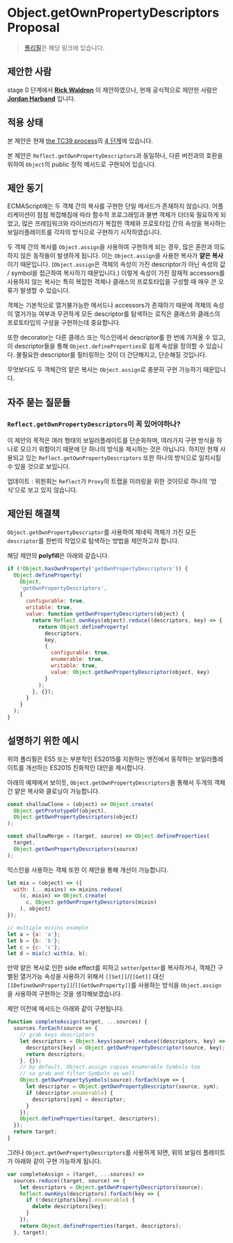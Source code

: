 # Object.getOwnPropertyDescriptors Proposal

>  [폴리필](https://www.npmjs.com/package/object.getownpropertydescriptors)은 해당 링크에 있습니다.

##  제안한 사람

stage 0 단계에서 **[Rick Waldron](https://github.com/rwaldron)** 이 제안하였으나, 현재 공식적으로 제안한 사람은 **[Jordan Harband](https://github.com/ljharb)** 입니다.

## 적용 상태

본 제안은 현재 [the TC39 process](https://github.com/tc39/ecma262/)의 [4 단계](https://github.com/tc39/proposals/blob/main/finished-proposals.md)에 있습니다.

본 제안은 `Reflect.getOwnPropertyDescriptors`과 동일하나, 다른 버전과의 호환을 위하여 `Object`의 public 정적 메서드로 구현되어 있습니다.

## 제안 동기

ECMAScript에는 두 객체 간의 복사를 구현한 단일 메서드가 존재하지 않습니다. 어플리케이션이 점점 복잡해짐에 따라 함수적 프로그래밍과 불변 객체가 더더욱 필요하게 되었고, 많은 프레임워크와 라이브러리가 복잡한 객체와 프로토타입 간의 속성을 복사하는 보일러플레이트를 각자의 방식으로 구현하기 시작하였습니다.

두 객체 간의 복사를 `Object.assign`을 사용하여 구현하게 되는 경우, 많은 혼란과 의도하지 않은 동작들이 발생하게 됩니다. 이는 `Object.assign`을 사용한 복사가 **얕은 복사**이기 때문입니다. (`Object.assign`은 객체의 속성이 가진 descriptor가 아닌 속성의 값 / symbol을 접근하여 복사하기 때문입니다.) 이렇게 속성이 가진 잠재적 accessors를 사용하지 않는 복사는 특히 복잡한 객체나 클래스의 프로토타입을 구성할 때 매우 큰 오류가 발생할 수 있습니다.

객체는 기본적으로 열거불가능한 메서드나 accessors가 존재하기 때문에 객체의 속성이 열거가능 여부과 무관하게 모든 descriptor를 탐색하는 로직은 클래스와 클래스의 프로토타입의 구성을 구현하는데 중요합니다.

또한 decorator는 다른 클래스 또는 믹스인에서 descriptor를 한 번에 가져올 수 있고, 이 descriptor들을 통해 `Object.defineProperties`로 쉽게 속성을 정의할 수 있습니다. 불필요한 descriptor를 필터링하는 것이 더 간단해지고, 단순해질 것입니다.

무엇보다도 두 객체간의 얕은 복사는 `Object.assign`로 충분히 구현 가능하기 때문입니다.

## 자주 묻는 질문들

### `Reflect.getOwnPropertyDescriptors`이 꼭 있어야하나?

이 제안의 목적은 여러 형태의 보일러플레이트를 단순화하며, 여러가지 구현 방식을 하나로 모으기 위함이기 때문에 단 하나의 방식을 제시하는 것은 아닙니다. 하지만 현재 사용되고 있는 `Reflect.getOwnPropertyDescriptors` 또한 하나의 방식으로 일치시킬 수 있을 것으로 보입니다.

업데이트 : 위원회는 `Reflect`가 `Proxy`의 트랩을 미러링을 위한 것이므로 하나의 '방식'으로 보고 있지 않습니다.

## 제안된 해결책

`Object.getOwnPropertyDescriptor`를 사용하여 제네릭 객체가 가진 모든 `descriptor`를 한번의 작업으로 탐색하는 방법을 제안하고자 합니다.

해당 제안의 **polyfill**은 아래와 같습니다.

```javascript
if (!Object.hasOwnProperty('getOwnPropertyDescriptors')) {
  Object.defineProperty(
    Object,
    'getOwnPropertyDescriptors',
    {
      configurable: true,
      writable: true,
      value: function getOwnPropertyDescriptors(object) {
        return Reflect.ownKeys(object).reduce((descriptors, key) => {
          return Object.defineProperty(
            descriptors,
            key,
            {
              configurable: true,
              enumerable: true,
              writable: true,
              value: Object.getOwnPropertyDescriptor(object, key)
            }
          );
        }, {});
      }
    }
  );
}
```

## 설명하기 위한 예시

위의 폴리필은 ES5 또는 부분적인 ES2015를 지원하는 엔진에서 동작하는 보일러플레이트를 개선하는 ES2015 친화적인 대안을 제시합니다.

아래의 예제에서 보이듯, `Object.getOwnPropertyDescriptors`을 통해서 두개의 객체간 얕은 복사와 클로닝이 가능합니다.

```javascript
const shallowClone = (object) => Object.create(
  Object.getPrototypeOf(object),
  Object.getOwnPropertyDescriptors(object)
);

const shallowMerge = (target, source) => Object.defineProperties(
  target,
  Object.getOwnPropertyDescriptors(source)
);
```

믹스인을 사용하는 객체 또한 이 제안을 통해 개선이 가능합니다.

```javascript
let mix = (object) => ({
  with: (...mixins) => mixins.reduce(
    (c, mixin) => Object.create(
      c, Object.getOwnPropertyDescriptors(mixin)
    ), object)
});

// multiple mixins example
let a = {a: 'a'};
let b = {b: 'b'};
let c = {c: 'c'};
let d = mix(c).with(a, b);
```

만약 얕은 복사로 인한 side effect를 피하고 `setter`/`getter`를 복사하거나, 객체간 구별된 열거가능 속성을 사용하기 위해서 `[[Set]]`/`[[Get]]` 대신 `[[DefineOwnProperty]]`/`[[GetOwnProperty]]`를 사용하는 방식을 `Object.assign`을 사용하여 구현하는 것을 생각해보겠습니다.

제안 이전에 메서드는 아래와 같이 구현됩니다.

```javascript
function completeAssign(target, ...sources) {
  sources.forEach(source => {
    // grab keys descriptors
    let descriptors = Object.keys(source).reduce((descriptors, key) => {
      descriptors[key] = Object.getOwnPropertyDescriptor(source, key);
      return descriptors;
    }, {});
    // by default, Object.assign copies enumerable Symbols too
    // so grab and filter Symbols as well
    Object.getOwnPropertySymbols(source).forEach(sym => {
      let descriptor = Object.getOwnPropertyDescriptor(source, sym);
      if (descriptor.enumerable) {
        descriptors[sym] = descriptor;
      }
    });
    Object.defineProperties(target, descriptors);
  });
  return target;
}
```

그러나 `Object.getOwnPropertyDescriptors`를 사용하게 되면, 위의 보일러 플레이트가 아래와 같이 구현 가능하게 됩니다.

```javascript
var completeAssign = (target, ...sources) =>
  sources.reduce((target, source) => {
    let descriptors = Object.getOwnPropertyDescriptors(source);
    Reflect.ownKeys(descriptors).forEach(key => {
      if (!descriptors[key].enumerable) {
        delete descriptors[key];
      }
    });
    return Object.defineProperties(target, descriptors);
  }, target);
```



